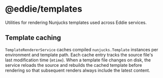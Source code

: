 # @eddie/templates

Utilities for rendering Nunjucks templates used across Eddie services.

## Template caching

`TemplateRendererService` caches compiled `nunjucks.Template` instances per
environment and template path. Each cache entry tracks the source file's last modification time (`mtime`). When a template file changes on disk, the service reloads the source and rebuilds the cached template before rendering so that subsequent renders always include the latest content.
